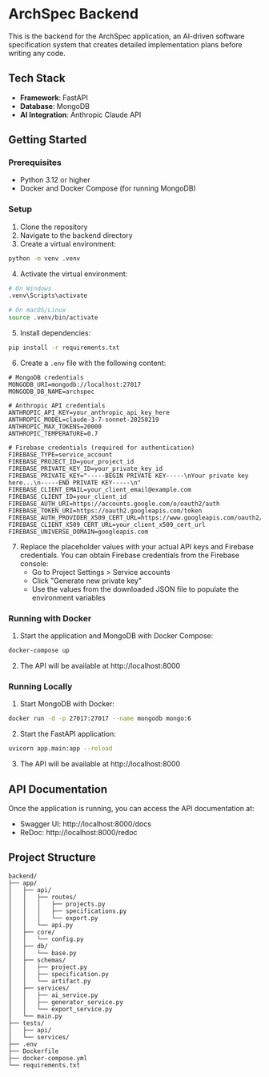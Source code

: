 # ArchSpec Backend

This is the backend for the ArchSpec application, an AI-driven software specification system that creates detailed implementation plans before writing any code.

## Tech Stack

- **Framework**: FastAPI
- **Database**: MongoDB
- **AI Integration**: Anthropic Claude API

## Getting Started

### Prerequisites

- Python 3.12 or higher
- Docker and Docker Compose (for running MongoDB)

### Setup

1. Clone the repository
2. Navigate to the backend directory
3. Create a virtual environment:

```bash
python -m venv .venv
```

4. Activate the virtual environment:

```bash
# On Windows
.venv\Scripts\activate

# On macOS/Linux
source .venv/bin/activate
```

5. Install dependencies:

```bash
pip install -r requirements.txt
```

6. Create a `.env` file with the following content:

```
# MongoDB credentials
MONGODB_URI=mongodb://localhost:27017
MONGODB_DB_NAME=archspec

# Anthropic API credentials
ANTHROPIC_API_KEY=your_anthropic_api_key_here
ANTHROPIC_MODEL=claude-3-7-sonnet-20250219
ANTHROPIC_MAX_TOKENS=20000
ANTHROPIC_TEMPERATURE=0.7

# Firebase credentials (required for authentication)
FIREBASE_TYPE=service_account
FIREBASE_PROJECT_ID=your_project_id
FIREBASE_PRIVATE_KEY_ID=your_private_key_id
FIREBASE_PRIVATE_KEY="-----BEGIN PRIVATE KEY-----\nYour private key here...\n-----END PRIVATE KEY-----\n"
FIREBASE_CLIENT_EMAIL=your_client_email@example.com
FIREBASE_CLIENT_ID=your_client_id
FIREBASE_AUTH_URI=https://accounts.google.com/o/oauth2/auth
FIREBASE_TOKEN_URI=https://oauth2.googleapis.com/token
FIREBASE_AUTH_PROVIDER_X509_CERT_URL=https://www.googleapis.com/oauth2/v1/certs
FIREBASE_CLIENT_X509_CERT_URL=your_client_x509_cert_url
FIREBASE_UNIVERSE_DOMAIN=googleapis.com
```

7. Replace the placeholder values with your actual API keys and Firebase credentials. You can obtain Firebase credentials from the Firebase console:
   - Go to Project Settings > Service accounts
   - Click "Generate new private key"
   - Use the values from the downloaded JSON file to populate the environment variables

### Running with Docker

1. Start the application and MongoDB with Docker Compose:

```bash
docker-compose up
```

2. The API will be available at http://localhost:8000

### Running Locally

1. Start MongoDB with Docker:

```bash
docker run -d -p 27017:27017 --name mongodb mongo:6
```

2. Start the FastAPI application:

```bash
uvicorn app.main:app --reload
```

3. The API will be available at http://localhost:8000

## API Documentation

Once the application is running, you can access the API documentation at:

- Swagger UI: http://localhost:8000/docs
- ReDoc: http://localhost:8000/redoc

## Project Structure

```
backend/
├── app/
│   ├── api/
│   │   ├── routes/
│   │   │   ├── projects.py
│   │   │   ├── specifications.py
│   │   │   └── export.py
│   │   └── api.py
│   ├── core/
│   │   └── config.py
│   ├── db/
│   │   └── base.py
│   ├── schemas/
│   │   ├── project.py
│   │   ├── specification.py
│   │   └── artifact.py
│   ├── services/
│   │   ├── ai_service.py
│   │   ├── generator_service.py
│   │   └── export_service.py
│   └── main.py
├── tests/
│   ├── api/
│   └── services/
├── .env
├── Dockerfile
├── docker-compose.yml
└── requirements.txt
```
